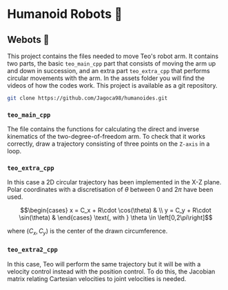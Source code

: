 # Humanoid Robots :robot:

## Webots :lady_beetle:

This project contains the files needed to move Teo's robot arm. It contains two parts, the basic `teo_main_cpp` part that consists of moving the arm up and down in succession, and an extra part `teo_extra_cpp` that performs circular movements with the arm. In the assets folder you will find the videos of how the codes work. This project is available as a git repository.

```bash
git clone https://github.com/Jagoca98/humanoides.git
```

### `teo_main_cpp`

The file contains the functions for calculating the direct and inverse kinematics of the two-degree-of-freedom arm. To check that it works correctly, draw a trajectory consisting of three points on the `Z-axis` in a loop.

### `teo_extra_cpp`

In this case a 2D circular trajectory has been implemented in the X-Z plane. Polar coordinates with a discretisation of $\theta$ between 0 and $2\pi$ have been used.

$$\begin{cases} x = C_x + R\cdot \cos(\theta) & \\ 
y = C_y + R\cdot \sin(\theta) & \end{cases} \text{, with }  \theta \in \left[0,2\pi\right]$$

where $\left(C_x, C_y\right)$ is the center of the drawn circumference.


### `teo_extra2_cpp`

In this case, Teo will perform the same trajectory but it will be with a velocity control instead with the position control. To do this, the Jacobian matrix relating Cartesian velocities to joint velocities is needed.






